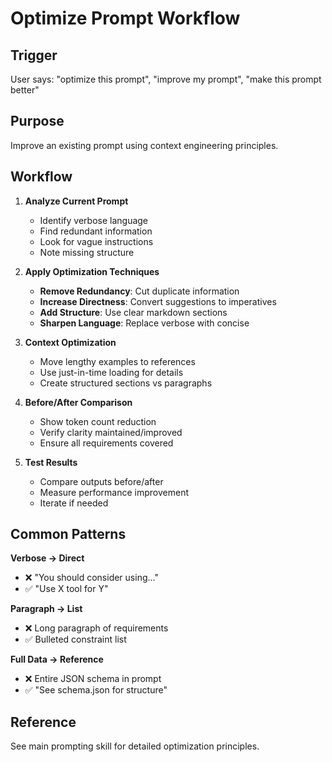 # Optimize Prompt Workflow

## Trigger
User says: "optimize this prompt", "improve my prompt", "make this prompt better"

## Purpose
Improve an existing prompt using context engineering principles.

## Workflow

1. **Analyze Current Prompt**
   - Identify verbose language
   - Find redundant information
   - Look for vague instructions
   - Note missing structure

2. **Apply Optimization Techniques**
   - **Remove Redundancy**: Cut duplicate information
   - **Increase Directness**: Convert suggestions to imperatives
   - **Add Structure**: Use clear markdown sections
   - **Sharpen Language**: Replace verbose with concise

3. **Context Optimization**
   - Move lengthy examples to references
   - Use just-in-time loading for details
   - Create structured sections vs paragraphs

4. **Before/After Comparison**
   - Show token count reduction
   - Verify clarity maintained/improved
   - Ensure all requirements covered

5. **Test Results**
   - Compare outputs before/after
   - Measure performance improvement
   - Iterate if needed

## Common Patterns

**Verbose → Direct**
- ❌ "You should consider using..."
- ✅ "Use X tool for Y"

**Paragraph → List**
- ❌ Long paragraph of requirements
- ✅ Bulleted constraint list

**Full Data → Reference**
- ❌ Entire JSON schema in prompt
- ✅ "See schema.json for structure"

## Reference
See main prompting skill for detailed optimization principles.
